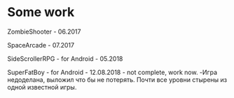 # Some work
ZombieShooter - 06.2017 

SpaceArcade - 07.2017 

SideScrollerRPG - for Android - 05.2018

SuperFatBoy - for Android - 12.08.2018 - not complete, work now.
-Игра недоделана, выложил что бы не потерять.
Почти все уровни стырены из одной известной игры.
